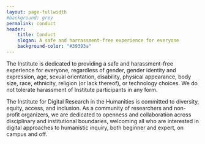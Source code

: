 ```yaml
---
layout: page-fullwidth
#background: grey
permalink: conduct
header:
    title: Conduct
    slogan: A safe and harrassment-free experience for everyone
    background-color: "#39393a"
---
```


The Institute is dedicated to providing a safe and harassment-free experience for everyone, regardless of gender, gender identity and expression, age, sexual orientation, disability, physical appearance, body size, race, ethnicity, religion (or lack thereof), or technology choices. We do not tolerate harassment of Institute participants in any form. 

The Institute for Digital Research in the Humanities is committed to diversity, equity, access, and inclusion. As a community of researchers and non-profit organizers, we are dedicated to openness and collaboration across disciplinary and institutional boundaries, welcoming all who are interested in digital approaches to humanistic inquiry, both beginner and expert, on campus and off. 